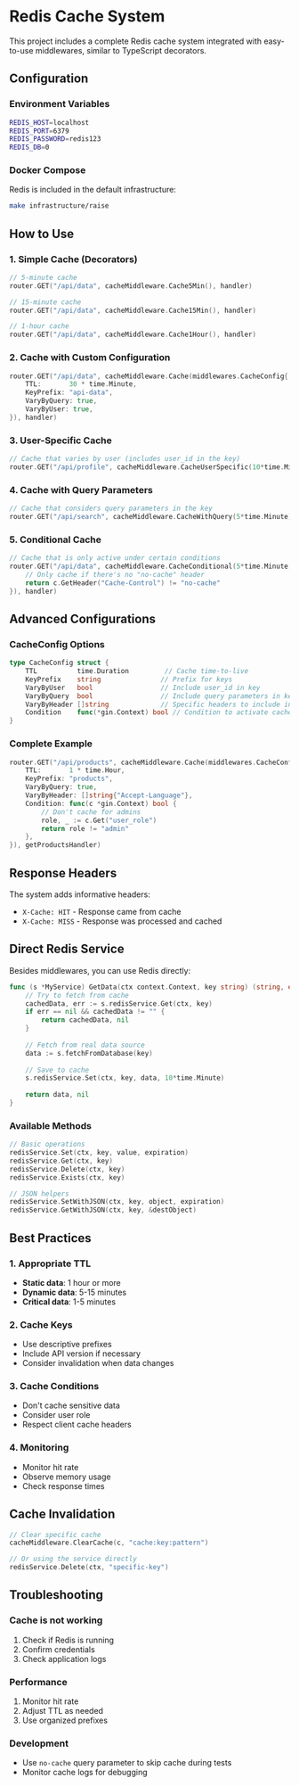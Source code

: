 # Redis Cache System

This project includes a complete Redis cache system integrated with easy-to-use middlewares, similar to TypeScript decorators.

## Configuration

### Environment Variables

```bash
REDIS_HOST=localhost
REDIS_PORT=6379
REDIS_PASSWORD=redis123
REDIS_DB=0
```

### Docker Compose

Redis is included in the default infrastructure:

```bash
make infrastructure/raise
```

## How to Use

### 1. Simple Cache (Decorators)

```go
// 5-minute cache
router.GET("/api/data", cacheMiddleware.Cache5Min(), handler)

// 15-minute cache
router.GET("/api/data", cacheMiddleware.Cache15Min(), handler)

// 1-hour cache
router.GET("/api/data", cacheMiddleware.Cache1Hour(), handler)
```

### 2. Cache with Custom Configuration

```go
router.GET("/api/data", cacheMiddleware.Cache(middlewares.CacheConfig{
    TTL:       30 * time.Minute,
    KeyPrefix: "api-data",
    VaryByQuery: true,
    VaryByUser: true,
}), handler)
```

### 3. User-Specific Cache

```go
// Cache that varies by user (includes user_id in the key)
router.GET("/api/profile", cacheMiddleware.CacheUserSpecific(10*time.Minute), handler)
```

### 4. Cache with Query Parameters

```go
// Cache that considers query parameters in the key
router.GET("/api/search", cacheMiddleware.CacheWithQuery(5*time.Minute), handler)
```

### 5. Conditional Cache

```go
// Cache that is only active under certain conditions
router.GET("/api/data", cacheMiddleware.CacheConditional(5*time.Minute, func(c *gin.Context) bool {
    // Only cache if there's no "no-cache" header
    return c.GetHeader("Cache-Control") != "no-cache"
}), handler)
```

## Advanced Configurations

### CacheConfig Options

```go
type CacheConfig struct {
    TTL          time.Duration         // Cache time-to-live
    KeyPrefix    string               // Prefix for keys
    VaryByUser   bool                 // Include user_id in key
    VaryByQuery  bool                 // Include query parameters in key
    VaryByHeader []string             // Specific headers to include in key
    Condition    func(*gin.Context) bool // Condition to activate cache
}
```

### Complete Example

```go
router.GET("/api/products", cacheMiddleware.Cache(middlewares.CacheConfig{
    TTL:       1 * time.Hour,
    KeyPrefix: "products",
    VaryByQuery: true,
    VaryByHeader: []string{"Accept-Language"},
    Condition: func(c *gin.Context) bool {
        // Don't cache for admins
        role, _ := c.Get("user_role")
        return role != "admin"
    },
}), getProductsHandler)
```

## Response Headers

The system adds informative headers:

- `X-Cache: HIT` - Response came from cache
- `X-Cache: MISS` - Response was processed and cached

## Direct Redis Service

Besides middlewares, you can use Redis directly:

```go
func (s *MyService) GetData(ctx context.Context, key string) (string, error) {
    // Try to fetch from cache
    cachedData, err := s.redisService.Get(ctx, key)
    if err == nil && cachedData != "" {
        return cachedData, nil
    }
    
    // Fetch from real data source
    data := s.fetchFromDatabase(key)
    
    // Save to cache
    s.redisService.Set(ctx, key, data, 10*time.Minute)
    
    return data, nil
}
```

### Available Methods

```go
// Basic operations
redisService.Set(ctx, key, value, expiration)
redisService.Get(ctx, key)
redisService.Delete(ctx, key)
redisService.Exists(ctx, key)

// JSON helpers
redisService.SetWithJSON(ctx, key, object, expiration)
redisService.GetWithJSON(ctx, key, &destObject)
```

## Best Practices

### 1. Appropriate TTL
- **Static data**: 1 hour or more
- **Dynamic data**: 5-15 minutes
- **Critical data**: 1-5 minutes

### 2. Cache Keys
- Use descriptive prefixes
- Include API version if necessary
- Consider invalidation when data changes

### 3. Cache Conditions
- Don't cache sensitive data
- Consider user role
- Respect client cache headers

### 4. Monitoring
- Monitor hit rate
- Observe memory usage
- Check response times

## Cache Invalidation

```go
// Clear specific cache
cacheMiddleware.ClearCache(c, "cache:key:pattern")

// Or using the service directly
redisService.Delete(ctx, "specific-key")
```

## Troubleshooting

### Cache is not working
1. Check if Redis is running
2. Confirm credentials
3. Check application logs

### Performance
1. Monitor hit rate
2. Adjust TTL as needed
3. Use organized prefixes

### Development
- Use `no-cache` query parameter to skip cache during tests
- Monitor cache logs for debugging 